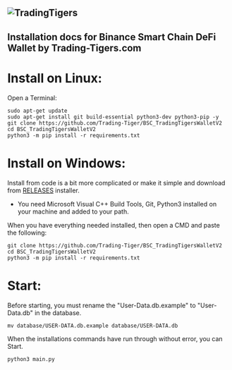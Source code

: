 ![TradingTigers](https://trading-tigers.com/logos/TradingTigers.png)  
---
## Installation docs for Binance Smart Chain DeFi Wallet by Trading-Tigers.com 

# Install on Linux:
Open a Terminal:
```shell
sudo apt-get update
sudo apt-get install git build-essential python3-dev python3-pip -y
git clone https://github.com/Trading-Tiger/BSC_TradingTigersWalletV2
cd BSC_TradingTigersWalletV2
python3 -m pip install -r requirements.txt

```
# Install on Windows:
Install from code is a bit more complicated or make it simple and download from [RELEASES](https://github.com/Trading-Tiger/BSC_TradingTigersWalletV2/releases) installer.  

- You need Microsoft Visual C++ Build Tools, Git, Python3 installed on your machine and added to your path.

When you have everything needed installed, then open a CMD and paste the following:
```shell
git clone https://github.com/Trading-Tiger/BSC_TradingTigersWalletV2
cd BSC_TradingTigersWalletV2
python3 -m pip install -r requirements.txt

```


# Start:
Before starting, you must rename the "User-Data.db.example" to "User-Data.db" in the database.

```shell
mv database/USER-DATA.db.example database/USER-DATA.db

```

When the installations commands have run through without error, you can Start.

```shell
python3 main.py

```
